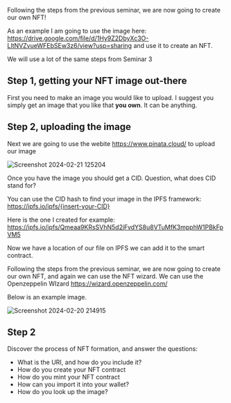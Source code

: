 <!--
# Seminar 3: Smart Contract Deployment and Interaction
**Release Date**: 20/02/2024

Welcome to the third seminar of the Smart Contract module. This session aims to guide you through deploying an ERC-20 token smart contract and interacting with it on the Polygon Mumbai testnet.

## Objectives
- Deploy an ERC-20 token using Solidity and OpenZeppelin.
- Interact with the deployed contract through a web interface.
- Understand the basics of adding liquidity to your token.

## Prerequisites
- Basic knowledge of Solidity, MetaMask, and web development.
- Access to lecture materials and related readings.
![Screenshot 2024-02-20 214915](https://github.com/ca-carr/smart_contracts/assets/5767854/81bfbd75-3edc-417a-80ad-019ca9a56851)

## Note
- This seminar is designed to complement your exam preparation.
- Collaboration is encouraged, but ensure you understand the material independently.
- Feel free to ask for help if needed.

---![Screenshot 2024-02-21 125204](https://github.com/ca-carr/smart_contracts/assets/5767854/5a35db11-cf47-4cb5-8b94-1afb02dc5980)


## Step 1: Setup and Tools

### Tools You'll Need
- **Solidity**: The smart contract programming language.
- **Remix IDE**: An open-source web application for developing Ethereum smart contracts.
- **MetaMask**: A crypto wallet and gateway to blockchain apps, essential for interacting with Ethereum networks.
- **Alchemy**: Provides access to blockchain networks and a faucet for obtaining testnet tokens.
- **OpenZeppelin**: Offers secure smart contract templates.

### Getting Started
1. **Browser Setup**: Download and install the [Brave browser](https://brave.com/) for enhanced privacy and built-in MetaMask support.
2. **MetaMask**: Install MetaMask in Brave and create a new, separate wallet for testing purposes.
3. **Polygon Mumbai Configuration**: Use [Chainlist](https://chainlist.org/) to add the Polygon Mumbai testnet to MetaMask.
4. **Testnet MATIC**: Obtain testnet MATIC from [Alchemy's faucet](https://www.alchemy.com/faucets/polygon-mumbai) to use in transactions.
5. **Remix IDE**: Open Remix to start developing your smart contract.
6. **OpenZeppelin Contract Wizard**: Utilize the [Contract Wizard](https://docs.openzeppelin.com/contracts/5.x/wizard) to generate your ERC-20 token contract.

### Example Contract
```solidity
// SPDX-License-Identifier: MIT
pragma solidity ^0.8.20;

import "@openzeppelin/contracts/token/ERC20/ERC20.sol";
import "@openzeppelin/contracts/access/Ownable.sol";
import "@openzeppelin/contracts/token/ERC20/extensions/ERC20Permit.sol";

contract BEEMERS is ERC20, Ownable, ERC20Permit {
    constructor(address initialOwner)
        ERC20("BEEMERS", "BMR")
        Ownable(initialOwner)
        ERC20Permit("BEEMERS") {
        _mint(msg.sender, 1000000 * 10 ** decimals());
    }

    function mint(address to, uint256 amount) public onlyOwner {
        _mint(to, amount);
    }
}
-->

Following the steps from the previous seminar, we are now going to create our own NFT!

As an example I am going to use the image here: https://drive.google.com/file/d/1Hy9Z2DbyXc3O-LltNVZvueWFEbSEw3z6/view?usp=sharing and use it to create an NFT.

We will use a lot of the same steps from Seminar 3


## Step 1, getting your NFT image out-there

First you need to make an image you would like to upload. I suggest you simply get an image that you like that **you own**.
It can be anything.

## Step 2, uploading the image

Next we are going to use the webite https://www.pinata.cloud/ to upload our image

![Screenshot 2024-02-21 125204](https://github.com/ca-carr/smart_contracts/assets/5767854/5a35db11-cf47-4cb5-8b94-1afb02dc5980)

Once you have the image you should get a CID. 
Question, what does CID stand for?

You can use the CID hash to find your image in the IPFS framework: https://ipfs.io/ipfs/{insert-your-CID}

Here is the one I created for example: https://ipfs.io/ipfs/Qmeaa9KRsSVhN5d2jFvdYS8u8VTuMfK3mpphW1PBkFpVM5

Now we have a location of our file on IPFS we can add it to the smart contract.

Following the steps from the previous seminar, we are now going to create our own NFT, and again we can use the NFT wizard.
We can use the Openzeppelin WIzard https://wizard.openzeppelin.com/

Below is an example image. 


![Screenshot 2024-02-20 214915](https://github.com/ca-carr/smart_contracts/assets/5767854/eb86984e-368b-4db8-934a-8f413346104f)


## Step 2
Discover the process of NFT formation, and answer the questions:
- What is the URI, and how do you include it?
- How do you create your NFT contract
- How do you mint your NFT contract
- How can you import it into your wallet?
- How do you look up the image?





